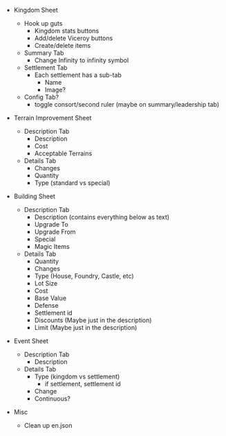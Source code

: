- Kingdom Sheet
  - Hook up guts
    - Kingdom stats buttons
    - Add/delete Viceroy buttons
    - Create/delete items
  - Summary Tab
    - Change Infinity to infinity symbol
  - Settlement Tab
    - Each settlement has a sub-tab
      - Name
      - Image?
  - Config Tab?
    - toggle consort/second ruler (maybe on summary/leadership tab)

- Terrain Improvement Sheet
  - Description Tab
    - Description
    - Cost
    - Acceptable Terrains
  - Details Tab
    - Changes
    - Quantity
    - Type (standard vs special)

- Building Sheet
  - Description Tab
    - Description (contains everything below as text)
    - Upgrade To
    - Upgrade From
    - Special
    - Magic Items
  - Details Tab
    - Quantity
    - Changes
    - Type (House, Foundry, Castle, etc)
    - Lot Size
    - Cost
    - Base Value
    - Defense
    - Settlement id
    - Discounts (Maybe just in the description)
    - Limit (Maybe just in the description)

- Event Sheet
  - Description Tab
    - Description
  - Details Tab
    - Type (kingdom vs settlement)
      - if settlement, settlement id
    - Change
    - Continuous?


- Misc
  - Clean up en.json
